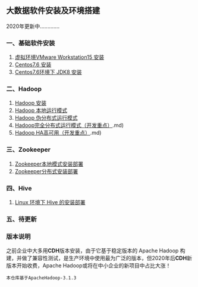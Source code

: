 ## 大数据软件安装及环境搭建

2020年更新中.............

### 一、基础软件安装

1. [虚拟环境VMware Workstation15 安装](https://github.com/bigdata2018/BigData/blob/master/notes/installation/%E8%99%9A%E6%8B%9F%E7%8E%AF%E5%A2%83VMware%20Workstation15%20%E5%AE%89%E8%A3%85.md)
2. [Centos7.6 安装](https://github.com/bigdata2018/BigData/blob/master/notes/installation/Centos7.6%E5%AE%89%E8%A3%85.md)
3. [Centos7.6环境下 JDK8 安装](https://github.com/bigdata2018/BigData/blob/master/notes/installation/Centos7.6%E7%8E%AF%E5%A2%83%E4%B8%8B%20JDK8%20%E5%AE%89%E8%A3%85.md)

### 二、Hadoop

1. [Hadoop 安装](https://github.com/bigdata2018/BigData/blob/master/notes/installation/Hadoop%20%E5%AE%89%E8%A3%85.md)
2. [Hadoop 本地运行模式](https://github.com/bigdata2018/BigData/blob/master/notes/installation/Hadoop%20%E6%9C%AC%E5%9C%B0%E8%BF%90%E8%A1%8C%E6%A8%A1%E5%BC%8F.md)
3. [Hadoop 伪分布式运行模式](https://github.com/bigdata2018/BigData/blob/master/notes/installation/Hadoop%20%E4%BC%AA%E5%88%86%E5%B8%83%E5%BC%8F%E8%BF%90%E8%A1%8C%E6%A8%A1%E5%BC%8F.md)
4. [Hadoop完全分布式运行模式（开发重点）](https://github.com/bigdata2018/BigData/blob/master/notes/installation/Hadoop%E5%AE%8C%E5%85%A8%E5%88%86%E5%B8%83%E5%BC%8F%E8%BF%90%E8%A1%8C%E6%A8%A1%E5%BC%8F%EF%BC%88%E5%BC%80%E5%8F%91%E9%87%8D%E7%82%B9).md)
5. [Hadoop HA高可用（开发重点）](https://github.com/bigdata2018/BigData/blob/master/notes/installation/Hadoop%20HA%E9%AB%98%E5%8F%AF%E7%94%A8%EF%BC%88%E5%BC%80%E5%8F%91%E9%87%8D%E7%82%B9).md)

### 三、Zookeeper

1. [Zookeeper本地模式安装部署](https://github.com/bigdata2018/BigData/blob/master/notes/installation/Zookeeper%E6%9C%AC%E5%9C%B0%E6%A8%A1%E5%BC%8F%E5%AE%89%E8%A3%85%E9%83%A8%E7%BD%B2.md)
2. [Zookeeper分布式安装部署](https://github.com/bigdata2018/BigData/blob/master/notes/installation/Zookeeper%E5%88%86%E5%B8%83%E5%BC%8F%E5%AE%89%E8%A3%85%E9%83%A8%E7%BD%B2.md)

### 四、Hive

1. [Linux 环境下 Hive 的安装部署](https:bigdata2018.com)

### 五、待更新


### 版本说明

之前企业中大多用**CDH**版本安装，由于它基于稳定版本的 Apache Hadoop 构建，并做了兼容性测试，是生产环境中使用最为广泛的版本，但2020年后**CDH**新版本开始收费，Apache Hadoop或将在中小企业的新项目中占比大涨！

```hsell
本仓库基于ApacheHadoop-3.1.3
```


